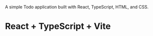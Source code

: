 A simple Todo application built with React, TypeScript, HTML, and CSS.

# React + TypeScript + Vite

